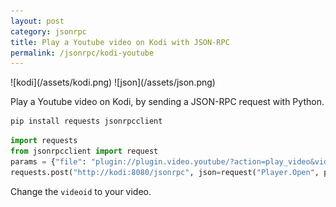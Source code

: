 ```yaml
---
layout: post
category: jsonrpc
title: Play a Youtube video on Kodi with JSON-RPC
permalink: /jsonrpc/kodi-youtube
---
```

<div class="wide-logos" markdown="1">
![kodi](/assets/kodi.png)
![json](/assets/json.png)
</div>

Play a Youtube video on Kodi, by sending a JSON-RPC request with Python.

```sh
pip install requests jsonrpcclient
```

```python
import requests
from jsonrpcclient import request
params = {"file": "plugin://plugin.video.youtube/?action=play_video&videoid=QwSazmPRfaI"}
requests.post("http://kodi:8080/jsonrpc", json=request("Player.Open", params=params))
```

Change the `videoid` to your video.
